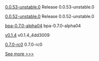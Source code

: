 
[0.0.53-unstable.0](https://github.com/hyperledger/aries-framework-javascript/releases/tag/0.0.53-unstable.0) Release 0.0.53-unstable.0

[0.0.52-unstable.0](https://github.com/hyperledger/aries-framework-javascript/releases/tag/0.0.52-unstable.0) Release 0.0.52-unstable.0

[bpa-0.7.0-alpha04](https://github.com/hyperledger-labs/business-partner-agent-chart/releases/tag/bpa-0.7.0-alpha04) bpa-0.7.0-alpha04

[v0.1.4](https://github.com/hyperledger-labs/firefly-ui/releases/tag/v0.1.4) v0.1.4_4dd3009

[0.7.0-rc0](https://github.com/hyperledger/aries-cloudagent-python/releases/tag/0.7.0-rc0) 0.7.0-rc0


[See more >>>](https://start-here.hyperledger.org/releases)
